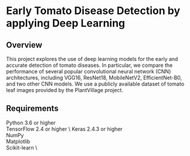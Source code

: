 # Early Tomato Disease Detection by applying Deep Learning

## Overview
This project explores the use of deep learning models for the early and accurate detection of tomato diseases. In particular, we compare the performance of several popular convolutional neural network (CNN) architectures, including VGG16, ResNet18, MobileNetV2, EfficientNet-B0, and two other CNN models. We use a publicly available dataset of tomato leaf images provided by the PlantVillage project.

## Requirements
Python 3.6 or higher \
TensorFlow 2.4 or higher \ 
Keras 2.4.3 or higher \
NumPy \
Matplotlib \
Scikit-learn \
